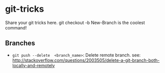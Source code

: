 # git-tricks
Share your git tricks here.
git checkout -b New-Branch
is the coolest command!

## Branches
- `git push --delete  <branch_name>`: Delete remote branch.  see: http://stackoverflow.com/questions/2003505/delete-a-git-branch-both-locally-and-remotely
